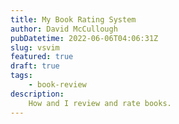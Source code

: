 ```yaml
---
title: My Book Rating System
author: David McCullough
pubDatetime: 2022-06-06T04:06:31Z
slug: vsvim
featured: true
draft: true
tags: 
    - book-review
description:
    How and I review and rate books.
---
```

